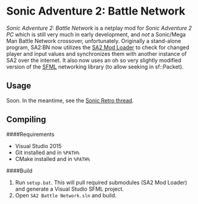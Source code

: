 # Sonic Adventure 2: Battle Network
*Sonic Adventure 2: Battle Network* is a netplay mod for *Sonic Adventure 2 PC* which is still very much in early development, and *not* a Sonic/Mega Man Battle Network crossover, unfortunately. Originally a stand-alone program, SA2:BN now utilizes the [SA2 Mod Loader](https://github.com/sonicretro/sa2-mod-loader) to check for changed player and input values and synchronizes them with another instance of SA2 over the internet. It also now uses an oh so very slightly modified version of the [SFML](https://github.com/SFML/SFML) networking library (to allow seeking in sf::Packet).

## Usage
Soon. In the meantime, see the [Sonic Retro thread](http://forums.sonicretro.org/index.php?showtopic=31932).

## Compiling
####Requirements

* Visual Studio 2015
* Git installed and in `%PATH%`
* CMake installed and in `%PATH%`

####Build
1. Run `setup.bat`. This will pull required submodules (SA2 Mod Loader) and generate a Visual Studio SFML project.
2. Open `SA2 Battle Network.sln` and build.
